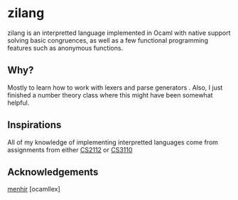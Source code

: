 # zilang
zilang is an interpretted language implemented in Ocaml with native support solving basic congruences, as well as a few functional programming features such as anonymous functions.
## Why?
Mostly to learn how to work with lexers and parse generators . Also, I just finished a number theory class where this might have been somewhat helpful.
## Inspirations
All of my knowledge of implementing interpretted languages come from assignments from either [CS2112](http://www.cs.cornell.edu/courses/cs2112) or [CS3110](http://www.cs.cornell.edu/courses/cs3110)
## Acknowledgements
[menhir](https://github.com/pippijn/menhir)
[ocamllex]
